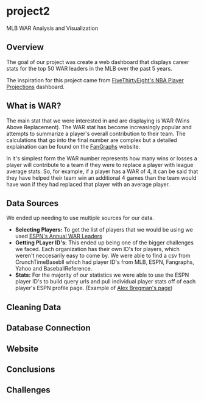 # project2
MLB WAR Analysis and Visualization

## Overview
The goal of our project was create a web dashboard that displays career stats for the top 50 WAR leaders in the MLB over the past 5 years. 

The inspiration for this project came from [FiveThirtyEight's NBA Player Projections](https://projects.fivethirtyeight.com/2020-nba-player-projections/) dashboard. 


## What is WAR?
The main stat that we were interested in and are displaying is WAR (Wins Above Replacement). The WAR stat has become increasingly popular and attempts to summarize a player's overall contribution to their team. The calculations that go into the final number are complex but a detailed explaination can be found on the [FanGraphs](https://library.fangraphs.com/misc/war/) website. 

In it's simplest form the WAR number represents how many wins or losses a player will contribute to a team if they were to replace a player with league average stats. So, for example, if a player has a WAR of 4, it can be said that they have helped their team win an additional 4 games than the team would have won if they had replaced that player with an average player.

## Data Sources
We ended up needing to use multiple sources for our data. 
  * **Selecting Players:**
    To get the list of players that we would be using we used [ESPN's Annual WAR Leaders](http://www.espn.com/mlb/war/leaders) 
  * **Getting PLayer ID's:** 
    This ended up being one of the bigger challenges we faced. Each organization has their own ID's for players, which weren't neccesarily easy to come by. We were able to find a csv from CrunchTimeBasebll which had player ID's from MLB, ESPN, Fangraphs, Yahoo and BaseballReference.
   * **Stats:** For the majority of our statistics we were able to use the ESPN player ID's to build query urls and pull individual player stats off of each player's ESPN profile page. (Example of [Alex Bregman's page](http://www.espn.com/mlb/player/stats/_/id/34886/alex-bregman))
 
 
## Cleaning Data

## Database Connection

## Website 

## Conclusions

## Challenges
